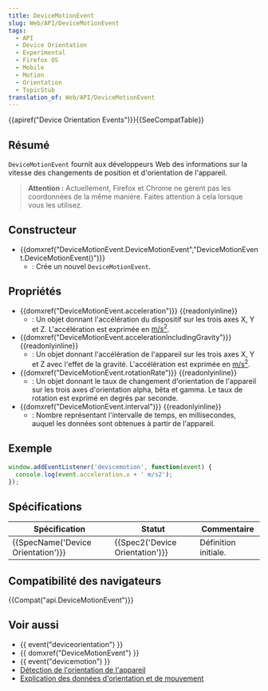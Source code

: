 ```yaml
---
title: DeviceMotionEvent
slug: Web/API/DeviceMotionEvent
tags:
  - API
  - Device Orientation
  - Experimental
  - Firefox OS
  - Mobile
  - Motion
  - Orientation
  - TopicStub
translation_of: Web/API/DeviceMotionEvent
---
```

{{apiref("Device Orientation Events")}}{{SeeCompatTable}}

## Résumé

`DeviceMotionEvent` fournit aux développeurs Web des informations sur la vitesse des changements de position et d'orientation de l'appareil.

> **Attention :** Actuellement, Firefox et Chrome ne gèrent pas les coordonnées de la même manière. Faites attention à cela lorsque vous les utilisez.

## Constructeur

- {{domxref("DeviceMotionEvent.DeviceMotionEvent","DeviceMotionEvent.DeviceMotionEvent()")}}
  - : Crée un nouvel `DeviceMotionEvent`.

## Propriétés

- {{domxref("DeviceMotionEvent.acceleration")}} {{readonlyinline}}
  - : Un objet donnant l'accélération du dispositif sur les trois axes X, Y et Z. L'accélération est exprimée en [m/s<sup>2</sup>](https://en.wikipedia.org/wiki/Meter_per_second_squared).
- {{domxref("DeviceMotionEvent.accelerationIncludingGravity")}} {{readonlyinline}}
  - : Un objet donnant l'accélération de l'appareil sur les trois axes X, Y et Z avec l'effet de la gravité. L'accélération est exprimée en [m/s<sup>2</sup>](https://en.wikipedia.org/wiki/Meter_per_second_squared).
- {{domxref("DeviceMotionEvent.rotationRate")}} {{readonlyinline}}
  - : Un objet donnant le taux de changement d'orientation de l'appareil sur les trois axes d'orientation alpha, bêta et gamma. Le taux de rotation est exprimé en degrés par seconde.
- {{domxref("DeviceMotionEvent.interval")}} {{readonlyinline}}
  - : Nombre représentant l'intervalle de temps, en millisecondes, auquel les données sont obtenues à partir de l'appareil.

## Exemple

```js
window.addEventListener('devicemotion', function(event) {
  console.log(event.acceleration.x + ' m/s2');
});
```

## Spécifications

| Spécification                                | Statut                                   | Commentaire          |
| -------------------------------------------- | ---------------------------------------- | -------------------- |
| {{SpecName('Device Orientation')}} | {{Spec2('Device Orientation')}} | Définition initiale. |

## Compatibilité des navigateurs

{{Compat("api.DeviceMotionEvent")}}

## Voir aussi

- {{ event("deviceorientation") }}
- {{ domxref("DeviceMotionEvent") }}
- {{ event("devicemotion") }}
- [Détection de l'orientation de l'appareil](/fr/docs/WebAPI/Detecting_device_orientation)
- [Explication des données d'orientation et de mouvement](/fr/docs/Web/Guide/Events/Orientation_and_motion_data_explained)
